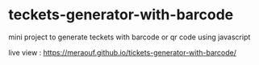 # teckets-generator-with-barcode
mini project to generate teckets with barcode or qr code using javascript

live view : https://meraouf.github.io/tickets-generator-with-barcode/
